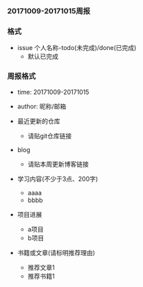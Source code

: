 ### 20171009-20171015周报

### 格式
- issue   个人名称-todo(未完成)/done(已完成)
    - 默认已完成 

### 周报格式

- time: 20171009-20171015
- author: 昵称/邮箱
- 最近更新的仓库
    - 请贴git仓库链接
- blog
    - 请贴本周更新博客链接
- 学习内容(不少于3点、200字)
    * aaaa
    * bbbb

- 项目进展
    * a项目
    * b项目
- 书籍或文章(请标明推荐理由)
    * 推荐文章1
    * 推荐书籍1
